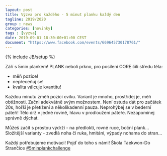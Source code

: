 ```yaml
---
layout: post
title: Výzva pro každého - 5 minut planku každý den
tagline: 2019/2020
group : news
categories: [novinky]
tags : [vyzva]
date: 2019-09-01 18:30:00+01:00 CEST
document: "https://www.facebook.com/events/669645730178761/"
---
```

{% include JB/setup %}

Září s 5min plankem!
PLANK neboli prkno, pro posílení CORE čili středu těla:
- měň pozice! 
- nepřeceňuj se!
- kvalita válcuje kvantitu!

Každou minutu změň pozici cviku. Variant je mnoho, prostřídej je, měň obtížnosti.
Začni adekvátně svým možnostem. Není ostuda dát pro začátek 20s, hořší je přetížení a několikadenní pauza.
Neprohýbej se v bederní páteři! Tělo drž v jedné rovině, hlavu v prodloužení páteře.
Nezapomínej správně dýchat.

Můžeš začít s prostou výdrží - na předloktí, rovné ruce, boční plank... 
Složitější varianty - zvedlá noha či ruka, hmitání, výpady nohama do stran...

Každý potřebujeme motivaci!
Pojď do toho s námi!
Škola Taekwon-Do Strančice 
[#5minplankchallenge](https://www.facebook.com/events/416788382296676/)
